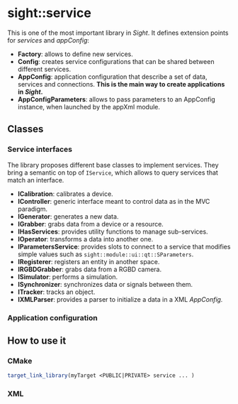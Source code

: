  # sight::service

This is one of the most important library in _Sight_. It defines extension points for _services_ and _appConfig_:
- **Factory**: allows to define new services.
- **Config**: creates service configurations that can be shared between different services.
- **AppConfig**: application configuration that describe a set of data, services and connections. **This is the main way to create applications in _Sight_.**
- **AppConfigParameters**: allows to pass parameters to an AppConfig instance, when launched by the appXml module.

## Classes

### Service interfaces

The library proposes different base classes to implement services. They bring a semantic on top of `IService`, which allows to query services that match an interface.

- **ICalibration**: calibrates a device.
- **IController**: generic interface meant to control data as in the MVC paradigm.
- **IGenerator**: generates a new data.
- **IGrabber**: grabs data from a device or a resource.
- **IHasServices**: provides utility functions to manage sub-services.
- **IOperator**: transforms a data into another one.
- **IParametersService**: provides slots to connect to a service that modifies simple values such as `sight::module::ui::qt::SParameters`.
- **IRegisterer**: registers an entity in another space.
- **IRGBDGrabber**: grabs data from a RGBD camera.
- **ISimulator**: performs a simulation.
- **ISynchronizer**: synchronizes data or signals between them.
- **ITracker**: tracks an object.
- **IXMLParser**: provides a parser to initialize a data in a XML _AppConfig._ 

### Application configuration

## How to use it

### CMake

```cmake
target_link_library(myTarget <PUBLIC|PRIVATE> service ... )
```

### XML

